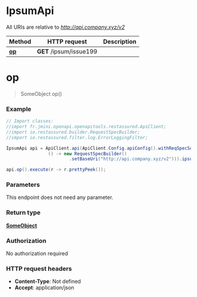 # IpsumApi

All URIs are relative to *http://api.company.xyz/v2*

Method | HTTP request | Description
------------- | ------------- | -------------
[**op**](IpsumApi.md#op) | **GET** /ipsum/issue199 | 


<a name="op"></a>
# **op**
> SomeObject op()



### Example
```java
// Import classes:
//import fr.jmini.openapi.openapitools.restassured.ApiClient;
//import io.restassured.builder.RequestSpecBuilder;
//import io.restassured.filter.log.ErrorLoggingFilter;

IpsumApi api = ApiClient.api(ApiClient.Config.apiConfig().withReqSpecSupplier(
                () -> new RequestSpecBuilder()
                        .setBaseUri("http://api.company.xyz/v2"))).ipsum();

api.op().execute(r -> r.prettyPeek());
```

### Parameters
This endpoint does not need any parameter.

### Return type

[**SomeObject**](SomeObject.md)

### Authorization

No authorization required

### HTTP request headers

 - **Content-Type**: Not defined
 - **Accept**: application/json

